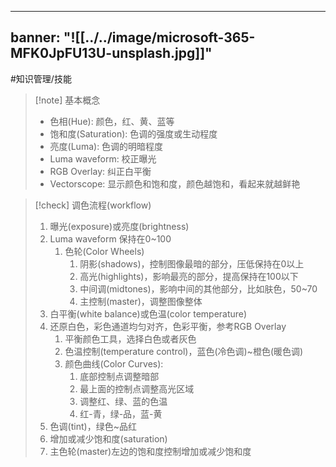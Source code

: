 
---
banner: "![[../../image/microsoft-365-MFK0JpFU13U-unsplash.jpg]]"
---

#知识管理/技能 

>[!note] 基本概念
> - 色相(Hue): 颜色，红、黄、蓝等
> - 饱和度(Saturation): 色调的强度或生动程度 
> - 亮度(Luma): 色调的明暗程度
> - Luma waveform: 校正曝光
> - RGB Overlay: 纠正白平衡
> - Vectorscope: 显示颜色和饱和度，颜色越饱和，看起来就越鲜艳

>[!check] 调色流程(workflow)
> 1. 曝光(exposure)或亮度(brightness)
> 	1. Luma waveform 保持在0~100
> 		1. 色轮(Color Wheels)
> 			1. 阴影(shadows)，控制图像最暗的部分，压低保持在0以上
> 			2. 高光(highlights)，影响最亮的部分，提高保持在100以下
> 			3. 中间调(midtones)，影响中间的其他部分，比如肤色，50~70
> 			4. 主控制(master)，调整图像整体
> 2. 白平衡(white balance)或色温(color temperature)
> 	1. 还原白色，彩色通道均匀对齐，色彩平衡，参考RGB Overlay
> 		1. 平衡颜色工具，选择白色或者灰色
> 		2. 色温控制(temperature control)，蓝色(冷色调)~橙色(暖色调)
> 		3. 颜色曲线(Color Curves):
> 			1. 底部控制点调整暗部
> 			2. 最上面的控制点调整高光区域
> 			3. 调整红、绿、蓝的色温
> 			4. 红-青，绿-品，蓝-黄
> 	2. 色调(tint)，绿色~品红
> 3. 增加或减少饱和度(saturation)
> 	1. 主色轮(master)左边的饱和度控制增加或减少饱和度

